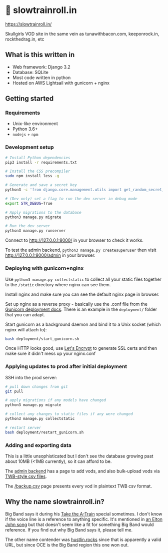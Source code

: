 # 🎷 slowtrainroll.in

https://slowtrainroll.in/

Skullgirls VOD site in the same vein as tunawithbacon.com, keeponrock.in, 
rockthedrag.in, etc

## What is this written in

* Web framework: Django 3.2
* Database: SQLite
* Most code written in python
* Hosted on AWS Lightsail with gunicorn + nginx

## Getting started

### Requirements

- Unix-like environment
- Python 3.6+
- `nodejs` + `npm`

### Development setup

```bash
# Install Python dependencies
pip3 install -r requirements.txt

# Install the CSS precompiler
sudo npm install less -g

# Generate and save a secret key
python3 -c 'from django.core.management.utils import get_random_secret_key; print(get_random_secret_key())' > SECRET_KEY

# (Dev only) set a flag to run the dev server in debug mode
export STR_DEBUG=True

# Apply migrations to the database
python3 manage.py migrate

# Run the dev server
python3 manage.py runserver
```

Connect to http://127.0.0.1:8000/ in your browser to check it works.

To test the admin backend, `python3 manage.py createsuperuser` then visit 
http://127.0.0.1:8000/admin in your browser.

### Deploying with gunicorn+nginx

Use `python3 manage.py collectstatic` to collect all your static files together
to the `/static` directory where nginx can see them.

Install nginx and make sure you can see the default nginx page in browser.

Set up nginx as a reverse proxy - basically use the .conf file from the
[Gunicorn deployment docs](https://docs.gunicorn.org/en/stable/deploy.html).
There is an example in the `deployment/` folder that you can adapt.

Start gunicorn as a background daemon and bind it to a Unix socket
(which nginx will attach to):

```bash
bash deployment/start_gunicorn.sh
```

Once HTTP looks good, use [Let's Encrypt](https://certbot.eff.org/) to 
generate SSL certs and then make sure it didn't mess up your nginx.conf

### Applying updates to prod after initial deployment

SSH into the prod server:

```bash
# pull down changes from git
git pull

# apply migrations if any models have changed
python3 manage.py migrate

# collect any changes to static files if any were changed
python3 manage.py collectstatic

# restart server
bash deployment/restart_gunicorn.sh
```

### Adding and exporting data

This is a little unsophisticated but I don't see the database growing past
about 10MB (<1MB currently), so it can afford to be.

The [admin backend](https://slowtrainroll.in/admin/admin/csvuploadpage/) has
a page to add vods, and also bulk-upload vods via 
[TWB-style csv files](https://github.com/Servan42/TWB_Parser).

The [/backup.csv](https://slowtrainroll.in/backup.csv) page presents every vod
in plaintext TWB csv format.

## Why the name slowtrainroll.in?

Big Band says it during his 
[Take the A-Train](https://www.youtube.com/watch?v=cb2w2m1JmCY) special 
sometimes. I don't know if the voice line is a reference to anything specific.
It's mentioned in
[an Elton John song](https://www.youtube.com/watch?v=a_RFeNctFYM) but that
doesn't seem like a fit for something Big Band would reference. If you
find out why Big Band says it, please tell me.

The other name contender was
[hustlin.rocks](https://wiki.gbl.gg/w/Skullgirls/Cerebella#Supers) since that
is apparently a valid URL, but since OCE is the Big Band region this one won
out.
